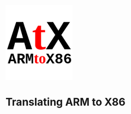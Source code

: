 ![alt text](https://github.com/ImanHosseini/AtX/raw/master/atx.png "AtX")
# Translating ARM to X86

